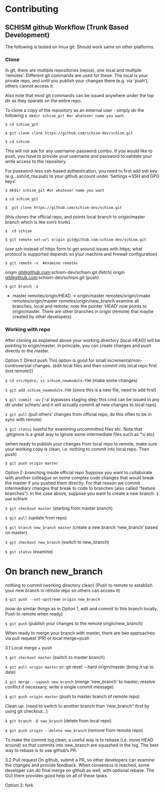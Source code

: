 # Contributing
## SCHISM github Workflow (Trunk Based Development)

The following is tested on linux git. Should work same on other platforms.
### Clone
In git, there are multiple repositories (repos), one local and multiple ‘remotes’. Different git commands are used for these. The local is your private repo, and until you publish your changes there (e.g. via ‘push’), others cannot access it.

Also note that most git commands can be issued anywhere under the top dir as they operate on the entire repo.

To clone a copy of the repository as an external user - simply do the following
`$ mkdir schism_git #or whatever name you want`

`$ cd schism_git`

`$ git clone clone https://github.com/schism-dev/schism.git`

`$ cd schism`

This will not ask for any username-password combo. If you would like to push, you have to provide your username and password to validate your write access to the repository.

For password-less ssh-based authentication, you need to first add ssh key (e.g. .ssh/id_rsa.pub) to your github account under ‘Settings->SSH and GPG keys’.

`$ mkdir schism_git #or whatever name you want`

`$ cd schism_git`

`$  git clone https://github.com/schism-dev/schism.git`  

(this clones the official repo, and points local branch to origin/master branch which is like svn’s trunk)

`$  cd schism`

`$ git remote set-url origin git@github.com:schism-dev/schism.git`

(use ssh instead of https form to get around issues with https; what protocol is supported depends on your machine and firewall configuration)

`$ git remote -v  #examine remotes`

origin  git@github.com:schism-dev/schism.git (fetch)
origin  git@github.com:schism-dev/schism.git (push)

`$ git branch -a`  
* master
  remotes/origin/HEAD -> origin/master
  remotes/origin/cmake
  remotes/origin/master
  remotes/origin/new_branch
examine all branches, local and remote; note the pointer ‘HEAD’ now points to origin/master. There are other branches in origin (remote) that maybe created by other developers)

### Working with repo
After cloning as explained above your working directory (local HEAD) will be pointing to origin/master.
In principle, you can create changes and push directly to the master. 

Option 1: Direct push
This option is good for small incremental/non-controversial  changes.
(edit local files and then commit into local repo first (not remote!))

`$ cd src/Hydro; vi schism_newmodule.F90` (make some changes)

`$ git add schism_newmodule.F90` (since this is a new file, need to add first)

`$ git commit –av`  (‘-a’ bypasses staging step; this cmd can be issued in any dir under schism/ and it will actually commit all new changes to local repo)

`$ git pull` (pull others’ changes from official repo; do this often to be in sync with remote)

`$ git status`  (useful for examining uncommitted files etc. Note that .gitignore is a great way to ignore some intermediate files such as *.o etc)

(when ready to publish your changes from local repo to remote, make sure your working copy is clean, i.e. nothing to commit into local repo. Then push)

`$ git push origin master`

Option 2: branching inside official repo
Suppose you want to collaborate with another colleague on some complex code changes that would break the master if you pushed them directly. For that reason we commit intermediary changes that break to code to branches (also called “feature branches”). In the case above, suppose you want to create a new  branch.
`$ pwd`
schism

`$ git checkout master`  (starting from master branch)

`$ git pull`  (update from repo)

`$ git branch new_branch master` (create a new branch ‘new_branch’ based on master)

`$ git checkout new_branch` (switch to new_branch)

`$ git status` (examine)

# On branch new_branch
nothing to commit (working directory clean)
(Push to remote to establish your new branch in remote repo so others can access it)

`$ git push --set-upstream origin new_branch`

(now do similar things as in Option 1, edit and commit to this branch locally. Push to remote when ready)

`$ git push` (publish your changes to the remote origin/new_branch)

When ready to merge your branch with master, there are two approaches: via pull request (PR) or local merge+push

3.1 Local merge + push

`$ git checkout master` (switch to master branch)

`$ git pull origin master`   or:  git reset --hard origin/master  (bring it up to date)

`$ git merge --squash new_branch` (merge ‘new_branch’ to master; resolve conflict if necessary; write a single commit message)

`$ git push origin master` (push to master branch of remote repo)

Clean up: 
(need to switch to another branch than ‘new_branch’’ first by using git checkout...)

`$ git branch -D new_branch` (delete from local repo)

`$ git push origin --delete new_branch` (remove from remote repo)

To make the commit log clean, a useful way is to rebase (i.e. move HEAD around) so that commits into new_branch are squashed in the log. The best way to rebase is to use github’s PR.

3.2 Pull request
On github, submit a PR, so other developers can examine the changes and provide feedback. When consensus is reached, some developer can do final merge on github as well, with optional rebase. The GUI there provides good help on all of these tasks.

Option 3: fork
